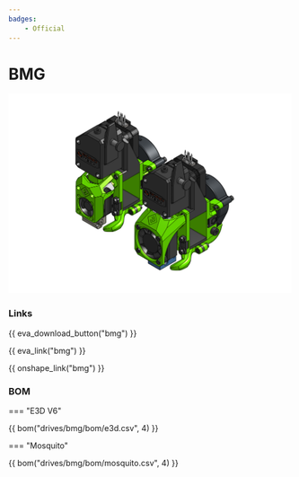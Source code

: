 ```yaml
---
badges:
    - Official
---
```

# BMG

![preview](assets/__ALL__.png)

### Links

{{ eva_download_button("bmg") }}

{{ eva_link("bmg") }}

{{ onshape_link("bmg") }}

### BOM

=== "E3D V6"

{{ bom("drives/bmg/bom/e3d.csv", 4) }}

=== "Mosquito"

{{ bom("drives/bmg/bom/mosquito.csv", 4) }}
